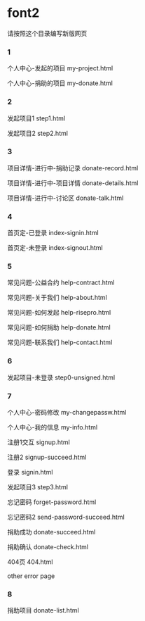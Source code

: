 font2
=====

<p>请按照这个目录编写新版网页</p>
<h3>1</h3> 
<p>个人中心-发起的项目 my-project.html</p>
<p>个人中心-捐助的项目 my-donate.html</p>
<h3>2</h3> 
<p>发起项目1 step1.html</p>
<p>发起项目2 step2.html</p>
<h3>3</h3> 
<p>项目详情-进行中-捐助记录 donate-record.html</p>
<p>项目详情-进行中-项目详情 donate-details.html</p>
<p>项目详情-进行中-讨论区 donate-talk.html</p>
<h3>4</h3> 
<p>首页定-已登录 index-signin.html</p>
<p>首页定-未登录 index-signout.html</p>
<h3>5</h3> 
<p>常见问题-公益合约 help-contract.html</p>
<p>常见问题-关于我们 help-about.html</p>
<p>常见问题-如何发起 help-risepro.html</p>
<p>常见问题-如何捐助 help-donate.html</p>
<p>常见问题-联系我们 help-contact.html</p>
<h3>6</h3> 
<p>发起项目-未登录 step0-unsigned.html</p>
<h3>7</h3> 
<p>个人中心-密码修改 my-changepassw.html</p>
<p>个人中心-我的信息 my-info.html</p>
<p>注册1交互 signup.html</p>
<p>注册2 signup-succeed.html</p>
<p>登录 signin.html</p>
<p>发起项目3 step3.html</p>
<p>忘记密码 forget-password.html</p>
<p>忘记密码2 send-password-succeed.html</p>
<p>捐助成功 donate-succeed.html</p>
<p>捐助确认 donate-check.html</p>
<p>404页 404.html</p>
<p>other error page </p>
<h3>8</h3> 
<p>捐助项目 donate-list.html</p>
